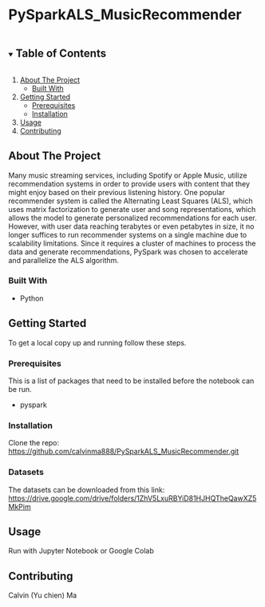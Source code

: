 # PySparkALS_MusicRecommender
 
<!-- TABLE OF CONTENTS -->
<details open="open">
  <summary><h2 style="display: inline-block">Table of Contents</h2></summary>
  <ol>
    <li>
      <a href="#about-the-project">About The Project</a>
      <ul>
        <li><a href="#built-with">Built With</a></li>
      </ul>
    </li>
    <li>
      <a href="#getting-started">Getting Started</a>
      <ul>
        <li><a href="#prerequisites">Prerequisites</a></li>
        <li><a href="#installation">Installation</a></li>
      </ul>
    </li>
    <li><a href="#usage">Usage</a></li>
    <li><a href="#contributing">Contributing</a></li>
  </ol>
</details>


<!-- ABOUT THE PROJECT -->
## About The Project

Many music streaming services, including Spotify or Apple Music, utilize recommendation systems in order to provide users with content that they might enjoy based on their previous listening history. One popular recommender system is called the Alternating Least Squares (ALS), which uses matrix factorization to generate user and song representations, which allows the model to generate personalized recommendations for each user. However, with user data reaching terabytes or even petabytes in size, it no longer suffices to run recommender systems on a single machine due to scalability limitations. Since it requires a cluster of machines to process the data and generate recommendations, PySpark was chosen to accelerate and parallelize the ALS algorithm.

### Built With

* []()Python


<!-- GETTING STARTED -->
## Getting Started

To get a local copy up and running follow these steps.

### Prerequisites

This is a list of packages that need to be installed before the notebook can be run.
* pyspark


### Installation

Clone the repo: https://github.com/calvinma888/PySparkALS_MusicRecommender.git

### Datasets
The datasets can be downloaded from this link: https://drive.google.com/drive/folders/1ZhV5LxuRBYiD81HJHQTheQawXZ5MkPim

<!-- USAGE EXAMPLES -->
## Usage

Run with Jupyter Notebook or Google Colab


<!-- CONTRIBUTING -->
## Contributing

Calvin (Yu chien) Ma

